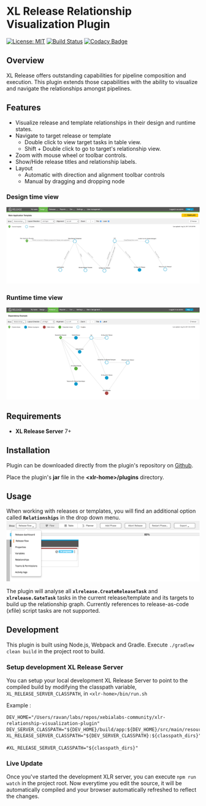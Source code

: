 # XL Release Relationship Visualization Plugin

[![License: MIT](https://img.shields.io/badge/License-MIT-yellow.svg)](https://opensource.org/licenses/MIT)
[![Build Status](https://travis-ci.org/xebialabs-community/xlr-relationships-visualization-plugin.svg?branch=master)](https://travis-ci.org/xebialabs-community/xlr-relationships-visualization-plugin)
[![Codacy Badge](https://api.codacy.com/project/badge/Grade/dd9fbe9c3da043cd87997378b4fd91a3)](https://www.codacy.com/app/ravan/xlr-relationships-visualization-plugin?utm_source=github.com&amp;utm_medium=referral&amp;utm_content=xebialabs-community/xlr-relationships-visualization-plugin&amp;utm_campaign=Badge_Grade)
## Overview ##


XL Release offers outstanding capabilities for pipeline composition and execution. This plugin extends those capabilities
with the ability to visualize and navigate the relationships amongst pipelines.

  
## Features ##

* Visualize release and template relationships in their design and runtime states.
* Navigate to target release or template
    * Double click to view target tasks in table view.
    * Shift + Double click to go to target's relationship view.
* Zoom with mouse wheel or toolbar controls.
* Show/Hide release titles and relationship labels.
* Layout
    * Automatic with direction and alignment toolbar controls
    * Manual by dragging and dropping node

### Design time view
![Overview](images/designtime-overview.png)

### Runtime time view
![Overview](images/runtime-overview.png)

## Requirements ##

* **XL Release Server** 7+
		

## Installation ##


Plugin can be downloaded directly from the plugin's repository on [Github](https://github.com/xebialabs-community/xlr-relationships-visualization-plugin/releases).

Place the plugin's **jar** file in the __&lt;xlr-home&gt;/plugins__ directory. 

## Usage ##

When working with releases or templates, you will find an additional option called **`Relationships`** in the drop down menu.
![Menu](images/menu.png)

The plugin will analyse all **`xlrelease.CreateReleaseTask`** and **`xlrelease.GateTask`** tasks in the current release/template and its targets to build up the relationship graph.
Currently references to release-as-code (xfile) script tasks are not supported.

## Development ##

This plugin is built using Node.js, Webpack and Gradle.
Execute `./gradlew clean build` in the project root to build.

### Setup development XL Release Server ###

You can setup your local development XL Release Server to point to the compiled build by modifying the classpath variable, `XL_RELEASE_SERVER_CLASSPATH`, in `<xlr-home>/bin/run.sh` 

Example :

```
DEV_HOME="/Users/ravan/labs/repos/xebialabs-community/xlr-relationship-visualization-plugin"
DEV_SERVER_CLASSPATH="${DEV_HOME}/build/app:${DEV_HOME}/src/main/resources/:${DEV_HOME}/src/main/jython/"
XL_RELEASE_SERVER_CLASSPATH="${DEV_SERVER_CLASSPATH}:${classpath_dirs}"

#XL_RELEASE_SERVER_CLASSPATH="${classpath_dirs}"
```

### Live Update ###

Once you've started the development XLR server, you can execute `npm run watch` in the project root.  Now everytime you edit the source, it will be automatically compiled and your browser automatically refreshed to reflect the changes.

